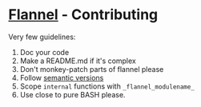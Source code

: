# [Flannel][readme-md] - Contributing

Very few guidelines:

1. Doc your code
2. Make a README.md if it's complex
3. Don't monkey-patch parts of flannel please
4. Follow [semantic versions][semantic-versioning-doc]
5. Scope `internal` functions with `_flannel_modulename_`
6. Use close to pure BASH please.

[semantic-versioning-doc]: http://semver.org "Sematic Versioning Main Page"
[readme-md]: README.md "Flannel Readme"